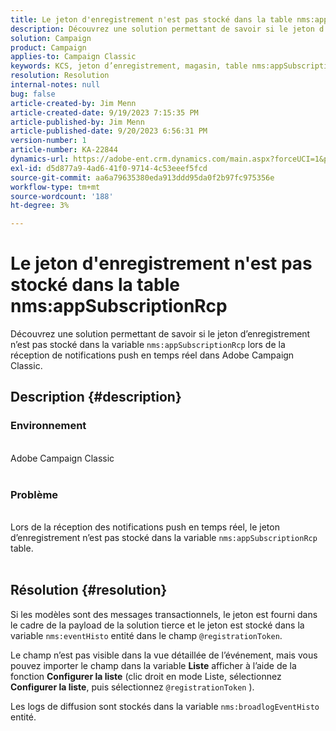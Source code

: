 ```yaml
---
title: Le jeton d'enregistrement n'est pas stocké dans la table nms:appSubscriptionRcp
description: Découvrez une solution permettant de savoir si le jeton d’enregistrement n’est pas stocké dans la table nms:appSubscriptionRcp lors de la réception de notifications push en temps réel.
solution: Campaign
product: Campaign
applies-to: Campaign Classic
keywords: KCS, jeton d’enregistrement, magasin, table nms:appSubscriptionRcp, FAQ, ACC, Adobe Campaign Classic, notifications push, @registrationToken, nms:eventHisto, Configurer la liste, logs de diffusion, nms:broadlogEventHisto
resolution: Resolution
internal-notes: null
bug: false
article-created-by: Jim Menn
article-created-date: 9/19/2023 7:15:35 PM
article-published-by: Jim Menn
article-published-date: 9/20/2023 6:56:31 PM
version-number: 1
article-number: KA-22844
dynamics-url: https://adobe-ent.crm.dynamics.com/main.aspx?forceUCI=1&pagetype=entityrecord&etn=knowledgearticle&id=44bc4ae6-2057-ee11-be6f-6045bd006268
exl-id: d5d877a9-4ad6-41f0-9714-4c53eeef5fcd
source-git-commit: aa6a79635380eda913ddd95da0f2b97fc975356e
workflow-type: tm+mt
source-wordcount: '188'
ht-degree: 3%

---
```


# Le jeton d&#39;enregistrement n&#39;est pas stocké dans la table nms:appSubscriptionRcp


Découvrez une solution permettant de savoir si le jeton d’enregistrement n’est pas stocké dans la variable `nms:appSubscriptionRcp` lors de la réception de notifications push en temps réel dans Adobe Campaign Classic.

## Description {#description}




### Environnement


<br>Adobe Campaign Classic<br><br>


### Problème


<br>Lors de la réception des notifications push en temps réel, le jeton d’enregistrement n’est pas stocké dans la variable `nms:appSubscriptionRcp` table.<br><br>



## Résolution {#resolution}


Si les modèles sont des messages transactionnels, le jeton est fourni dans le cadre de la payload de la solution tierce et le jeton est stocké dans la variable `nms:eventHisto` entité dans le champ `@registrationToken`.

Le champ n’est pas visible dans la vue détaillée de l’événement, mais vous pouvez importer le champ dans la variable <b>Liste</b> afficher à l’aide de la fonction <b>Configurer la liste</b> (clic droit en mode Liste, sélectionnez <b>Configurer la liste</b>, puis sélectionnez `@registrationToken` ).

Les logs de diffusion sont stockés dans la variable `nms:broadlogEventHisto` entité.

